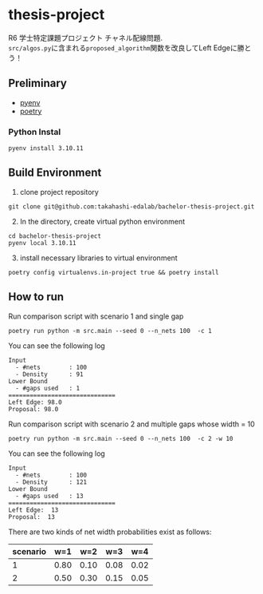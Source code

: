# thesis-project
R6 学士特定課題プロジェクト チャネル配線問題.   
`src/algos.py`に含まれる`proposed_algorithm`関数を改良してLeft Edgeに勝とう！


## Preliminary
- [pyenv](https://github.com/pyenv/pyenv)
- [poetry](https://github.com/python-poetry/poetry)

### Python Instal
```
pyenv install 3.10.11
```


## Build Environment
1. clone project repository
```
git clone git@github.com:takahashi-edalab/bachelor-thesis-project.git
```
2. In the directory, create virtual python environment
```
cd bachelor-thesis-project
pyenv local 3.10.11
```

3. install necessary libraries to virtual environment
```
poetry config virtualenvs.in-project true && poetry install
```


## How to run
Run comparison script with scenario 1 and single gap
```
poetry run python -m src.main --seed 0 --n_nets 100  -c 1
```

You can see the following log
```
Input
  - #nets        : 100
  - Density      : 91
Lower Bound
  - #gaps used   : 1
==============================
Left Edge: 98.0
Proposal: 98.0
```


Run comparison script with scenario 2 and multiple gaps whose width = 10
```
poetry run python -m src.main --seed 0 --n_nets 100  -c 2 -w 10
```

You can see the following log
```
Input
  - #nets        : 100
  - Density      : 121
Lower Bound
  - #gaps used   : 13
==============================
Left Edge:  13
Proposal:  13
```

There are two kinds of net width probabilities exist as follows:

| scenario   | w=1  | w=2  | w=3  | w=4  | 
| --- | ---- | ---- | ---- | ---- | 
| 1   | 0.80 | 0.10 | 0.08 | 0.02 | 
| 2   | 0.50 | 0.30 | 0.15 | 0.05 | 




